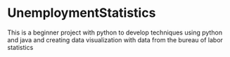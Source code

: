 # UnemploymentStatistics
This is a beginner project with python to develop techniques using python and java and creating data visualization with data from the bureau of labor statistics
